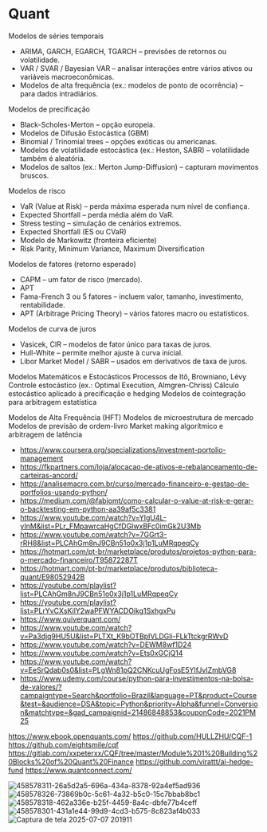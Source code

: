 # Quant

Modelos de séries temporais
- ARIMA, GARCH, EGARCH, TGARCH – previsões de retornos ou volatilidade.
- VAR / SVAR / Bayesian VAR – analisar interações entre vários ativos ou variáveis macroeconômicas.
- Modelos de alta frequência (ex.: modelos de ponto de ocorrência) – para dados intradiários.

Modelos de precificação
- Black-Scholes-Merton – opção europeia.
- Modelos de Difusão Estocástica (GBM)
- Binomial / Trinomial trees – opções exóticas ou americanas.
- Modelos de volatilidade estocástica (ex.: Heston, SABR) – volatilidade também é aleatória.
- Modelos de saltos (ex.: Merton Jump-Diffusion) – capturam movimentos bruscos.

Modelos de risco
- VaR (Value at Risk) – perda máxima esperada num nível de confiança.
- Expected Shortfall – perda média além do VaR.
- Stress testing – simulação de cenários extremos.
- Expected Shortfall (ES ou CVaR)
- Modelo de Markowitz (fronteira eficiente)
- Risk Parity, Minimum Variance, Maximum Diversification

Modelos de fatores (retorno esperado)
- CAPM – um fator de risco (mercado).
- APT
- Fama-French 3 ou 5 fatores – incluem valor, tamanho, investimento, rentabilidade.
- APT (Arbitrage Pricing Theory) – vários fatores macro ou estatísticos.

Modelos de curva de juros
- Vasicek, CIR – modelos de fator único para taxas de juros.
- Hull-White – permite melhor ajuste à curva inicial.
- Libor Market Model / SABR – usados em derivativos de taxa de juros.

Modelos Matemáticos e Estocásticos
Processos de Itô, Browniano, Lévy
Controle estocástico (ex.: Optimal Execution, Almgren-Chriss)
Cálculo estocástico aplicado à precificação e hedging
Modelos de cointegração para arbitragem estatística

Modelos de Alta Frequência (HFT)
Modelos de microestrutura de mercado
Modelos de previsão de ordem-livro
Market making algorítmico e arbitragem de latência

- https://www.coursera.org/specializations/investment-portolio-management
- https://fkpartners.com/loja/alocacao-de-ativos-e-rebalanceamento-de-carteiras-ancord/
- https://analisemacro.com.br/curso/mercado-financeiro-e-gestao-de-portfolios-usando-python/
- https://medium.com/@fabiomt/como-calcular-o-value-at-risk-e-gerar-o-backtesting-em-python-aa39af5c3381
- https://www.youtube.com/watch?v=YIgU4L-yInM&list=PLr_FMpawrcaHgCfDGIwxBFc0imGk2U3Mb
- https://www.youtube.com/watch?v=7GGrt3-rRH8&list=PLCAhGm8nJ9CBn51o0x3j1p1LuMRqpeqCy
- https://hotmart.com/pt-br/marketplace/produtos/projetos-python-para-o-mercado-financeiro/T95872287T
- https://hotmart.com/pt-br/marketplace/produtos/biblioteca-quant/E98052942B
- https://youtube.com/playlist?list=PLCAhGm8nJ9CBn51o0x3j1p1LuMRqpeqCy
- https://youtube.com/playlist?list=PLrYvCXsKilY2waPFWYACDOikg1SxhgxPu
- https://www.quiverquant.com/
- https://www.youtube.com/watch?v=Pa3djq9HU5U&list=PLTXt_K9bOTBpIVLDGli-FLkTtckgrRWvD
- https://www.youtube.com/watch?v=DEWM8wf1D24
- https://www.youtube.com/watch?v=Ets0xGCjQ14
- https://www.youtube.com/watch?v=EeSrQdab0s0&list=PLgWn81pQ2CNKcuUgFosE5YlfJvIZmbVG8
- https://www.udemy.com/course/python-para-investimentos-na-bolsa-de-valores/?campaigntype=Search&portfolio=Brazil&language=PT&product=Course&test=&audience=DSA&topic=Python&priority=Alpha&funnel=Conversion&matchtype=&gad_campaignid=21486848853&couponCode=2021PM25

https://www.ebook.openquants.com/
https://github.com/HULLZHU/CQF-1
https://github.com/eightsmile/cqf
https://gitlab.com/xxpeterxx/CQF/tree/master/Module%201%20Building%20Blocks%20of%20Quant%20Finance
https://github.com/virattt/ai-hedge-fund
https://www.quantconnect.com/

![458578311-26a5d2a5-696a-434a-8378-92a4ef5ad936](https://github.com/user-attachments/assets/e74ce0b7-4777-49a3-87d0-d6cd166f50d5)
![458578326-73869b0c-5c61-4a32-b5c0-15c7bbab8bc1](https://github.com/user-attachments/assets/21d94bc5-2107-4721-b93c-3e0d26797153)
![458578318-462a336e-b25f-4459-8a4c-dbfe77b4ceff](https://github.com/user-attachments/assets/1b4b8f9e-8887-42af-bae5-0fb1b4a1b995)
![458578301-431a1e44-99d9-4cd3-b575-8c823af4b033](https://github.com/user-attachments/assets/37d874e4-5780-4812-b677-5e515585feda)
![Captura de tela 2025-07-07 201911](https://github.com/user-attachments/assets/0ee7ffad-4384-4eb3-962a-f2b898bea0d6)

